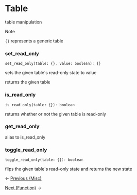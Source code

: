 # Table
table manipulation

> [!NOTE]
> `{}` represents a generic table

### set_read_only
```luau
set_read_only(table: {}, value: boolean): {}
```
sets the given table's read-only state to value

returns the given table

### is_read_only
```luau
is_read_only(table: {}): boolean
```
returns whether or not the given table is read-only

### get_read_only
alias to is_read_only

### toggle_read_only
```luau
toggle_read_only(table: {}): boolean
```
flips the given table's read-only state and returns the new state

<- [Previous (Misc)](./Misc.MD)

[Next (Function)](./Function.MD) ->